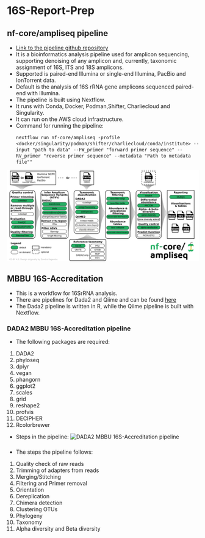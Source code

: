 # 16S-Report-Prep

## nf-core/ampliseq pipeline
* [Link to the pipeline github repository](https://github.com/nf-core/ampliseq)
* It is a bioinformatics analysis pipeline used for amplicon sequencing, supporting denoising of any amplicon and, currently, taxonomic assignment of 16S, ITS and 18S amplicons. 
* Supported is paired-end Illumina or single-end Illumina, PacBio and IonTorrent data. 
* Default is the analysis of 16S rRNA gene amplicons sequenced paired-end with Illumina.
* The pipeline is built using Nextflow.
* It runs with Conda, Docker, Podman,Shifter, Charliecloud and Singularity.
* It can run on the AWS cloud infrastructure.
* Command for running the pipeline:
  ```
  nextflow run nf-core/ampliseq -profile <docker/singularity/podman/shifter/charliecloud/conda/institute> --input "path to data" --FW_primer "forward primer sequence" --RV_primer "reverse primer sequence" --metadata "Path to metadata file""
  ```
![Image of how it runs and output expected](https://github.com/nf-core/ampliseq/blob/master/docs/images/ampliseq_workflow.png)


## MBBU 16S-Accreditation
* This is a workflow for 16SrRNA analysis.
* There are pipelines for Dada2 and Qiime and can be found [here](https://github.com/mbbu/16S_Accreditation/blob/main/Dada2_report.md)
* The Dada2 pipeline is written in R, while the Qiime pipeline is built with Nextflow.

### DADA2 MBBU 16S-Accreditation pipeline

* The following packages are required:
1. DADA2
2.	phyloseq
3.	dplyr
4.	vegan
5.	phangorn
6.	ggplot2
7.	scales
8.	grid
9.	reshape2
10.	profvis
11.	DECIPHER
12.	Rcolorbrewer

* Steps in the pipeline:
![DADA2 MBBU 16S-Accreditation pipeline](https://github.com/mbbu/Reviewing-16s-Analysis-Workflows/blob/main/MBBU-16S-Accreditation-Dada2-Pipeline-Steps%20(2).png)

### 
*   The steps the pipeline follows:
1. Quality check of raw reads
2. Trimming of adapters from reads
3. Merging/Stitching
4. Filtering and Primer removal
5. Orientation
6. Dereplication
7. Chimera detection
8. Clustering OTUs
9. Phylogeny
10. Taxonomy
11. Alpha diversity and Beta diversity
